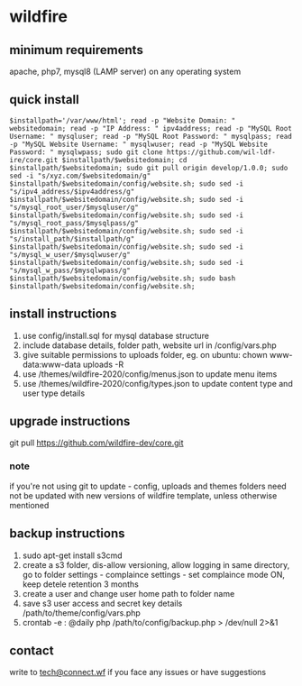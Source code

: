 # wildfire

## minimum requirements
apache, php7, mysql8 (LAMP server) on any operating system

## quick install
```
$installpath='/var/www/html'; read -p "Website Domain: " websitedomain; read -p "IP Address: " ipv4address; read -p "MySQL Root Username: " mysqluser; read -p "MySQL Root Password: " mysqlpass; read -p "MySQL Website Username: " mysqlwuser; read -p "MySQL Website Password: " mysqlwpass; sudo git clone https://github.com/wil-ldf-ire/core.git $installpath/$websitedomain; cd $installpath/$websitedomain; sudo git pull origin develop/1.0.0; sudo sed -i "s/xyz.com/$websitedomain/g" $installpath/$websitedomain/config/website.sh; sudo sed -i "s/ipv4_address/$ipv4address/g" $installpath/$websitedomain/config/website.sh; sudo sed -i "s/mysql_root_user/$mysqluser/g" $installpath/$websitedomain/config/website.sh; sudo sed -i "s/mysql_root_pass/$mysqlpass/g" $installpath/$websitedomain/config/website.sh; sudo sed -i "s/install_path/$installpath/g" $installpath/$websitedomain/config/website.sh; sudo sed -i "s/mysql_w_user/$mysqlwuser/g" $installpath/$websitedomain/config/website.sh; sudo sed -i "s/mysql_w_pass/$mysqlwpass/g" $installpath/$websitedomain/config/website.sh; sudo bash $installpath/$websitedomain/config/website.sh;
```

## install instructions
1. use config/install.sql for mysql database structure
2. include database details, folder path, website url in /config/vars.php
3. give suitable permissions to uploads folder, eg. on ubuntu: chown www-data:www-data uploads -R
4. use /themes/wildfire-2020/config/menus.json to update menu items
5. use /themes/wildfire-2020/config/types.json to update content type and user type details

## upgrade instructions
git pull https://github.com/wildfire-dev/core.git

### note
if you're not using git to update - config, uploads and themes folders need not be updated with new versions of wildfire template, unless otherwise mentioned

## backup instructions
1. sudo apt-get install s3cmd
2. create a s3 folder, dis-allow versioning, allow logging in same directory, go to folder settings - complaince settings - set complaince mode ON, keep detele retention 3 months
3. create a user and change user home path to folder name
4. save s3 user access and secret key details /path/to/theme/config/vars.php
5. crontab -e : @daily  php /path/to/config/backup.php > /dev/null 2>&1

## contact
write to tech@connect.wf if you face any issues or have suggestions 